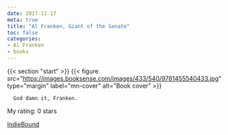 ```yaml
---
date: 2017-11-17
meta: true
title: "Al Franken, Giant of the Senate"
toc: false
categories:
- Al Franken
- books
---
```


{{< section "start" >}}
{{< figure src="https://images.booksense.com/images/433/540/9781455540433.jpg" type="margin" label="mn-cover" alt="Book cover" >}}


      God damn it, Franken.
  

My rating: 0 stars  

[IndieBound](https://www.indiebound.org/book/9781455540433)
